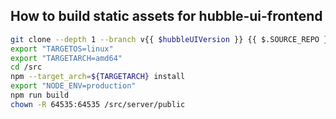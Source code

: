## How to build static assets for hubble-ui-frontend

```bash
git clone --depth 1 --branch v{{ $hubbleUIVersion }} {{ $.SOURCE_REPO }}/cilium/hubble-ui.git /src
export "TARGETOS=linux"
export "TARGETARCH=amd64"
cd /src
npm --target_arch=${TARGETARCH} install
export "NODE_ENV=production"
npm run build
chown -R 64535:64535 /src/server/public
```
